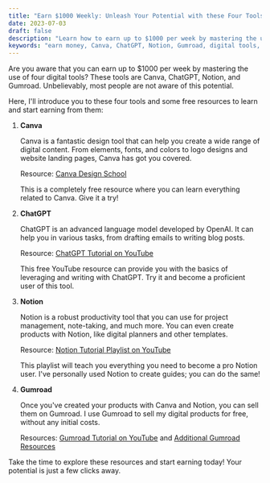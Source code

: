 ```yaml
---
title: "Earn $1000 Weekly: Unleash Your Potential with these Four Tools"
date: 2023-07-03
draft: false
description: "Learn how to earn up to $1000 per week by mastering the use of four digital tools: Canva, ChatGPT, Notion, and Gumroad. Unleash your potential today!"
keywords: "earn money, Canva, ChatGPT, Notion, Gumroad, digital tools, financial potential"
---
```


Are you aware that you can earn up to $1000 per week by mastering the use of four digital tools? These tools are Canva, ChatGPT, Notion, and Gumroad. Unbelievably, most people are not aware of this potential.

Here, I'll introduce you to these four tools and some free resources to learn and start earning from them:

1. **Canva**

   Canva is a fantastic design tool that can help you create a wide range of digital content. From elements, fonts, and colors to logo designs and website landing pages, Canva has got you covered.

   Resource: [Canva Design School](http://canva.com/designschool)

   This is a completely free resource where you can learn everything related to Canva. Give it a try!

2. **ChatGPT**

   ChatGPT is an advanced language model developed by OpenAI. It can help you in various tasks, from drafting emails to writing blog posts.

   Resource: [ChatGPT Tutorial on YouTube](https://youtube.com/live/59hpDj6Yw1s?feature=share)

   This free YouTube resource can provide you with the basics of leveraging and writing with ChatGPT. Try it and become a proficient user of this tool.

3. **Notion**

   Notion is a robust productivity tool that you can use for project management, note-taking, and much more. You can even create products with Notion, like digital planners and other templates.

   Resource: [Notion Tutorial Playlist on YouTube](http://youtube.com/watch?v=IrIAmq80VEE&list=PLuJCSkbX9W56nhlV3pnvYJJilXyA0w-ka)

   This playlist will teach you everything you need to become a pro Notion user. I've personally used Notion to create guides; you can do the same!

4. **Gumroad**

   Once you've created your products with Canva and Notion, you can sell them on Gumroad. I use Gumroad to sell my digital products for free, without any initial costs.

   Resources: [Gumroad Tutorial on YouTube](http://youtu.be/AnN_WgCEQzw) and [Additional Gumroad Resources](http://youtu.be/xaQjzckhoR4)

Take the time to explore these resources and start earning today! Your potential is just a few clicks away.

